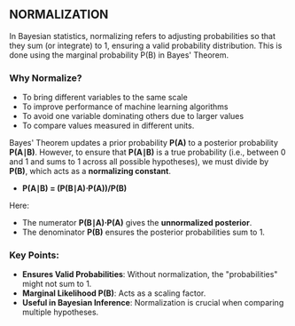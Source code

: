 ## NORMALIZATION
In Bayesian statistics, normalizing refers to adjusting probabilities so that they sum (or integrate) to 1, ensuring a valid probability distribution. This is done using the marginal probability P(B) in Bayes' Theorem.
### Why Normalize?
- To bring different variables to the same scale
- To improve performance of machine learning algorithms
- To avoid one variable dominating others due to larger values
- To compare values measured in different units.

Bayes' Theorem updates a prior probability **P(A)** to a posterior probability **P(A∣B)**. However, to ensure that **P(A∣B)** is a true probability (i.e., between 0 and 1 and sums to 1 across all possible hypotheses), we must divide by **P(B)**, which acts as a **normalizing constant**.
- **P(A∣B) = (P(B∣A)⋅P(A))/P(B)**

Here:
- The numerator **P(B∣A)⋅P(A)** gives the **unnormalized posterior**.
- The denominator **P(B)** ensures the posterior probabilities sum to 1.  

### Key Points:
- **Ensures Valid Probabilities**: Without normalization, the "probabilities" might not sum to 1.
- **Marginal Likelihood P(B)**: Acts as a scaling factor.
- **Useful in Bayesian Inference**: Normalization is crucial when comparing multiple hypotheses.


